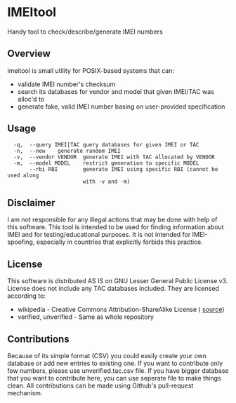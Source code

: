 # IMEItool

Handy tool to check/describe/generate IMEI numbers

Overview
--------

imeitool is small utility for POSIX-based systems that can:
* validate IMEI number's checksum
* search its databases for vendor and model that given IMEI/TAC was alloc'd to
* generate fake, valid IMEI number basing on user-provided specification

Usage
-----

```
  -q,  --query IMEI|TAC query databases for given IMEI or TAC
  -n,  --new    generate random IMEI
  -v,  --vendor VENDOR  generate IMEI with TAC allocated by VENDOR
  -m,  --model MODEL    restrict generation to specific MODEL
       --rbi RBI        generate IMEI using specific RBI (cannot be used along
                        with -v and -m)
```

Disclaimer
----------

I am not responsible for any illegal actions that may be done with help of this
software. This tool is intended to be used for finding information about IMEI
and for testing/educational purposes. It is not intended for IMEI-spoofing,
especially in countries that explicitly forbids this practice.

License
-------

This software is distributed AS IS on GNU Lesser General Public License v3.
License does not include any TAC databases included. They are licensed according
to:
* wikipedia - Creative Commons Attribution-ShareAlike License (
[source](https://en.wikipedia.org/wiki/Type_Allocation_Code))
* verified, unverified - Same as whole repository

Contributions
-------------

Because of its simple format (CSV) you could easily create your own database or
add new entries to existing one. If you want to contribute only few numbers,
please use unverified.tac.csv file. If you have bigger database that you want to
contribute here, you can use seperate file to make things clean. All
contributions can be made using Github's pull-request mechanism.
